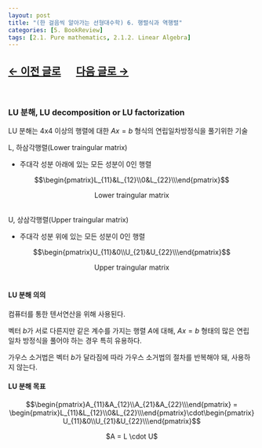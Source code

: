 ```yaml
---
layout: post
title: "(한 걸음씩 알아가는 선형대수학) 6. 행렬식과 역행렬"
categories: [5. BookReview]
tags: [2.1. Pure mathematics, 2.1.2. Linear Algebra]
---
```


## [←  이전 글로](https://maizer2.github.io/5.%20bookreview/2022/03/28/(한-걸음씩-알아가는-선형대수학)-6.-행렬식과-역행렬.html) 　  [다음 글로 →](https://maizer2.github.io/5.%20bookreview/2022/03/27/(한-걸음씩-알아가는-선형대수학)-7.-고윳값과-고유벡터.html)
<br/>

### LU 분해, LU decomposition or LU factorization

LU 분해는 4x4 이상의 행렬에 대한 $Ax = b$ 형식의 연립일차방정식을 풀기위한 기술

L, 하삼각행렬(Lower traingular matrix)
* 주대각 성분 아래에 있는 모든 성분이 0인 행렬

$$\begin{pmatrix}L_{11}&L_{12}\\0&L_{22}\\\end{pmatrix}$$

<center>Lower traingular matrix</center><br/>

U, 상삼각행렬(Upper traingular matrix)
* 주대각 성분 위에 있는 모든 성분이 0인 행렬<br/>

$$\begin{pmatrix}U_{11}&0\\U_{21}&U_{22}\\\end{pmatrix}$$

<center>Upper traingular matrix</center><br/>

#### LU 분해 의의

컴퓨터를 통한 텐서연산을 위해 사용된다.

벡터 $b$가 서로 다른지만 같은 계수를 가지는 행렬 $A$에 대해, $Ax = b$ 형태의 많은 연립일차 방정식을 풀어야 하는 경우 특히 유용하다.

가우스 소거법은 벡터 $b$가 달라짐에 따라 가우스 소거법의 절차를 반복해야 돼, 사용하지 않는다.
<br/>

#### LU 분해 목표

$$\begin{pmatrix}A_{11}&A_{12}\\A_{21}&A_{22}\\\end{pmatrix} = \begin{pmatrix}L_{11}&L_{12}\\0&L_{22}\\\end{pmatrix}\cdot\begin{pmatrix}U_{11}&0\\U_{21}&U_{22}\\\end{pmatrix}$$

<center>$A = L \cdot U$</center>
